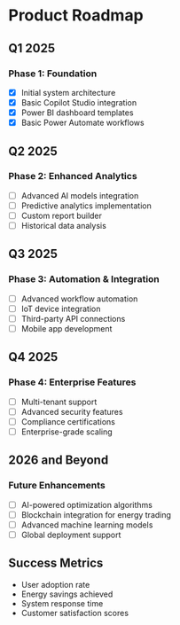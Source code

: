 # Product Roadmap

## Q1 2025
### Phase 1: Foundation
- [x] Initial system architecture
- [x] Basic Copilot Studio integration
- [x] Power BI dashboard templates
- [x] Basic Power Automate workflows

## Q2 2025
### Phase 2: Enhanced Analytics
- [ ] Advanced AI models integration
- [ ] Predictive analytics implementation
- [ ] Custom report builder
- [ ] Historical data analysis

## Q3 2025
### Phase 3: Automation & Integration
- [ ] Advanced workflow automation
- [ ] IoT device integration
- [ ] Third-party API connections
- [ ] Mobile app development

## Q4 2025
### Phase 4: Enterprise Features
- [ ] Multi-tenant support
- [ ] Advanced security features
- [ ] Compliance certifications
- [ ] Enterprise-grade scaling

## 2026 and Beyond
### Future Enhancements
- [ ] AI-powered optimization algorithms
- [ ] Blockchain integration for energy trading
- [ ] Advanced machine learning models
- [ ] Global deployment support

## Success Metrics
- User adoption rate
- Energy savings achieved
- System response time
- Customer satisfaction scores 